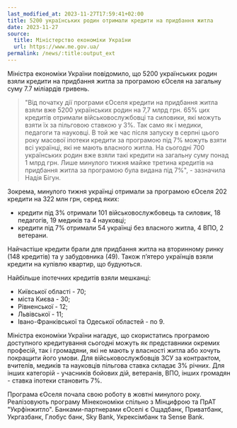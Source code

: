 ```yaml
---
last_modified_at: 2023-11-27T17:59:41+02:00
title: 5200 українських родин отримали кредити на придбання житла
date: 2023-11-27
source:
  title: Міністерство економіки України
  url: https://www.me.gov.ua/
permalink: /news/:title:output_ext
---
```


Міністра економіки України повідомило, що 5200 українських родин взяли кредити на придбання житла за програмою єОселя на загальну суму 7.7 міліардів гривень.

> "Від початку дії програми єОселя кредити на придбання житла взяли вже 5200 українських родин на 7,7 млрд грн. 65% цих кредитів отримали військовослужбовці та силовики, які можуть взяти їх за пільговою ставкою у 3%. Так само як і медики, педагоги та науковці. В той же час після запуску в серпні цього року масової іпотеки кредити за програмою під 7% можуть взяти всі українці, які не мають власного житла. На сьогодні 700 українських родин вже взяли такі кредити на загальну суму понад 1 млрд грн. Лише минулого тижня майже третина кредитів на придбання житла за програмою була видана під 7%", - зазначила Надія Бігун.

Зокрема, минулого тижня українці отримали за програмою єОселя 202 кредити на 322 млн грн, серед яких:

- кредити під 3% отримали 101 військовослужбовець та силовик, 18 педагогів, 19 медиків та 4 науковці;
- кредити під 7% отримали 54 українці без власного житла, 4 ВПО, 2 ветерани.

Найчастіше кредити брали для придбання житла на вторинному ринку (148 кредитів) та у забудовника (49). Також п’ятеро українців взяли кредити на купівлю квартир, що будуються.

Найбільше іпотечних кредитів взяли мешканці:

- Київської області - 70;
- міста Києва - 30;
- Рівненської - 12;
- Львівської - 11;
- Івано-Франківської та Одеської областей - по 9.

Міністра економіки України нагадує, що скористатись програмою доступного кредитування сьогодні можуть як представники окремих професій, так і громадяни, які не мають у власності житла або хочуть покращити його умови. Для військовослужбовців ЗСУ за контрактом, вчителів, медиків та науковців пільгова ставка складає 3% річних. Для інших  категорій - учасників бойових дій, ветеранів, ВПО, інших громадян - ставка іпотеки становить 7%.

Програма єОселя почала свою роботу в жовтні минулого року. Реалізовують програму Мінекономіки спільно з Мінцифрою та ПрАТ "Укрфінжитло". Банками-партнерами єОселі є Ощадбанк, Приватбанк, Укргазбанк, Глобус банк, Sky Bank, Укрексімбанк та Sense Bank.
